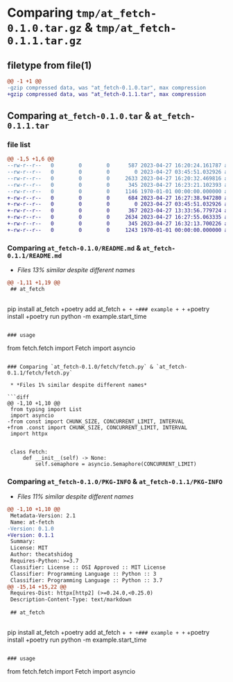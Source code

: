 # Comparing `tmp/at_fetch-0.1.0.tar.gz` & `tmp/at_fetch-0.1.1.tar.gz`

## filetype from file(1)

```diff
@@ -1 +1 @@
-gzip compressed data, was "at_fetch-0.1.0.tar", max compression
+gzip compressed data, was "at_fetch-0.1.1.tar", max compression
```

## Comparing `at_fetch-0.1.0.tar` & `at_fetch-0.1.1.tar`

### file list

```diff
@@ -1,5 +1,6 @@
--rw-r--r--   0        0        0      587 2023-04-27 16:20:24.161787 at_fetch-0.1.0/README.md
--rw-r--r--   0        0        0        0 2023-04-27 03:45:51.032926 at_fetch-0.1.0/fetch/__init__.py
--rw-r--r--   0        0        0     2633 2023-04-27 16:20:32.469816 at_fetch-0.1.0/fetch/fetch.py
--rw-r--r--   0        0        0      345 2023-04-27 16:23:21.102393 at_fetch-0.1.0/pyproject.toml
--rw-r--r--   0        0        0     1146 1970-01-01 00:00:00.000000 at_fetch-0.1.0/PKG-INFO
+-rw-r--r--   0        0        0      684 2023-04-27 16:27:38.947280 at_fetch-0.1.1/README.md
+-rw-r--r--   0        0        0        0 2023-04-27 03:45:51.032926 at_fetch-0.1.1/fetch/__init__.py
+-rw-r--r--   0        0        0      367 2023-04-27 13:33:56.779724 at_fetch-0.1.1/fetch/const.py
+-rw-r--r--   0        0        0     2634 2023-04-27 16:27:55.063335 at_fetch-0.1.1/fetch/fetch.py
+-rw-r--r--   0        0        0      345 2023-04-27 16:32:13.700226 at_fetch-0.1.1/pyproject.toml
+-rw-r--r--   0        0        0     1243 1970-01-01 00:00:00.000000 at_fetch-0.1.1/PKG-INFO
```

### Comparing `at_fetch-0.1.0/README.md` & `at_fetch-0.1.1/README.md`

 * *Files 13% similar despite different names*

```diff
@@ -1,11 +1,19 @@
 ## at_fetch
 
 ```
 pip install at_fetch
+poetry add at_fetch
+```
+
+### example
+
+```
+poetry install
+poetry run python -m example.start_time
 ```
 
 ### usage
 
 ```
 from fetch.fetch import Fetch
 import asyncio
```

### Comparing `at_fetch-0.1.0/fetch/fetch.py` & `at_fetch-0.1.1/fetch/fetch.py`

 * *Files 1% similar despite different names*

```diff
@@ -1,10 +1,10 @@
 from typing import List
 import asyncio
-from const import CHUNK_SIZE, CONCURRENT_LIMIT, INTERVAL
+from .const import CHUNK_SIZE, CONCURRENT_LIMIT, INTERVAL
 import httpx
 
 
 class Fetch:
     def __init__(self) -> None:
         self.semaphore = asyncio.Semaphore(CONCURRENT_LIMIT)
```

### Comparing `at_fetch-0.1.0/PKG-INFO` & `at_fetch-0.1.1/PKG-INFO`

 * *Files 11% similar despite different names*

```diff
@@ -1,10 +1,10 @@
 Metadata-Version: 2.1
 Name: at-fetch
-Version: 0.1.0
+Version: 0.1.1
 Summary: 
 License: MIT
 Author: thecatshidog
 Requires-Python: >=3.7
 Classifier: License :: OSI Approved :: MIT License
 Classifier: Programming Language :: Python :: 3
 Classifier: Programming Language :: Python :: 3.7
@@ -15,14 +15,22 @@
 Requires-Dist: httpx[http2] (>=0.24.0,<0.25.0)
 Description-Content-Type: text/markdown
 
 ## at_fetch
 
 ```
 pip install at_fetch
+poetry add at_fetch
+```
+
+### example
+
+```
+poetry install
+poetry run python -m example.start_time
 ```
 
 ### usage
 
 ```
 from fetch.fetch import Fetch
 import asyncio
```

